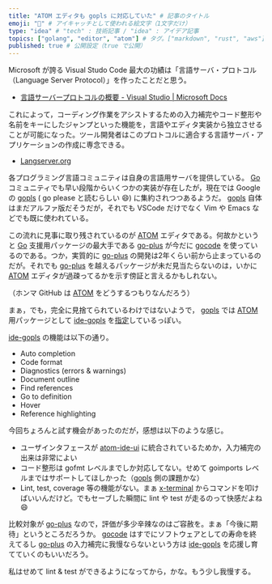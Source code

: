 ```yaml
---
title: "ATOM エディタも gopls に対応していた" # 記事のタイトル
emoji: "🤔" # アイキャッチとして使われる絵文字（1文字だけ）
type: "idea" # "tech" : 技術記事 / "idea" : アイデア記事
topics: ["golang", "editor", "atom"] # タグ。["markdown", "rust", "aws"] のように指定する
published: true # 公開設定（true で公開）
---
```


Microsoft が誇る Visual Studo Code 最大の功績は「言語サーバ・プロトコル（Language Server Protocol）」を作ったことだと思う。

- [言語サーバープロトコルの概要 - Visual Studio | Microsoft Docs](https://docs.microsoft.com/ja-jp/visualstudio/extensibility/language-server-protocol?view=vs-2019)

これによって，コーディング作業をアシストするための入力補完やコード整形や名前をキーにしたジャンプといった機能を，言語やエディタ実装から独立させることが可能になった。ツール開発者はこのプロトコルに適合する言語サーバ・アプリケーションの作成に専念できる。

- [Langserver.org](https://langserver.org/)

各プログラミング言語コミュニティは自身の言語用サーバを提供している。 [Go] コミュニティでも早い段階からいくつかの実装が存在したが，現在では Google の [gopls][gopls] ( go please と読むらしい 😄) に集約されつつあるようだ。 [gopls] 自体はまだアルファ版だそうだが，それでも VSCode だけでなく Vim や Emacs などでも既に使われている。

この流れに見事に取り残されているのが [ATOM] エディタである。何故かというと [Go] 支援用パッケージの最大手である [go-plus] が今だに [gocode] を使っているのである。つか，実質的に [go-plus] の開発は2年くらい前から止まっているのだが。それでも [go-plus] を越えるパッケージが未だ見当たらないのは，いかに [ATOM] エディタが過疎ってるかを示す傍証と言えるかもしれない。

（ホンマ GitHub は [ATOM] をどうするつもりなんだろう）

まぁ，でも，完全に見捨てられているわけではないようで， [gopls] では [ATOM] 用パッケージとして [ide-gopls] を[指定](https://github.com/golang/tools/blob/master/gopls/doc/atom.md)しているっぽい。

[ide-gopls] の機能は以下の通り。

- Auto completion
- Code format
- Diagnostics (errors & warnings)
- Document outline
- Find references
- Go to definition
- Hover
- Reference highlighting

今回ちょろんと試す機会があったのだが，感想は以下のような感じ。

- ユーザインタフェースが [atom-ide-ui] に統合されているためか，入力補完の出来は非常によい
- コード整形は gofmt レベルまでしか対応してない。せめて goimports レベルまではサポートしてほしかった（[gopls] 側の課題かな）
- Lint, test, coverage 等の機能がない。まぁ [x-terminal] からコマンドを叩けばいいんだけど。でもセーブした瞬間に lint や test が走るのって快感だよね 😄

比較対象が [go-plus] なので，評価が多少辛辣なのはご容赦を。まぁ「今後に期待」というところだろうか。 [gocode] はすでにソフトウェアとしての寿命を終えてるし [go-plus] の入力補完に我慢ならないという方は [ide-gopls] を応援し育てていくのもいいだろう。

私はせめて lint & test ができるようになってから，かな。もう少し我慢する。

[Go]: https://golang.org/ "The Go Programming Language"
[gopls]: https://github.com/golang/tools/tree/master/gopls "tools/gopls at master · golang/tools"
[gocode]: https://github.com/mdempsky/gocode "mdempsky/gocode: An autocompletion daemon for the Go programming language"
[ATOM]: https://atom.io/ "Atom"
[go-plus]: https://atom.io/packages/go-plus
[ide-gopls]: https://atom.io/packages/ide-gopls
[atom-ide-ui]: https://atom.io/packages/atom-ide-ui
[x-terminal]: https://atom.io/packages/x-terminal
<!-- eof -->
